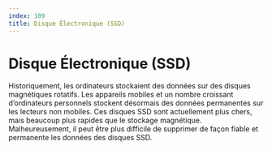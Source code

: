 ```yaml
---
index: 109
title: Disque Électronique (SSD)
---
```

# Disque Électronique (SSD)

Historiquement, les ordinateurs stockaient des données sur des disques magnétiques rotatifs. Les appareils mobiles et un nombre croissant d’ordinateurs personnels stockent désormais des données permanentes sur les lecteurs non mobiles. Ces disques SSD sont actuellement plus chers, mais beaucoup plus rapides que le stockage magnétique. Malheureusement, il peut être plus difficile de supprimer de façon fiable et permanente les données des disques SSD.
